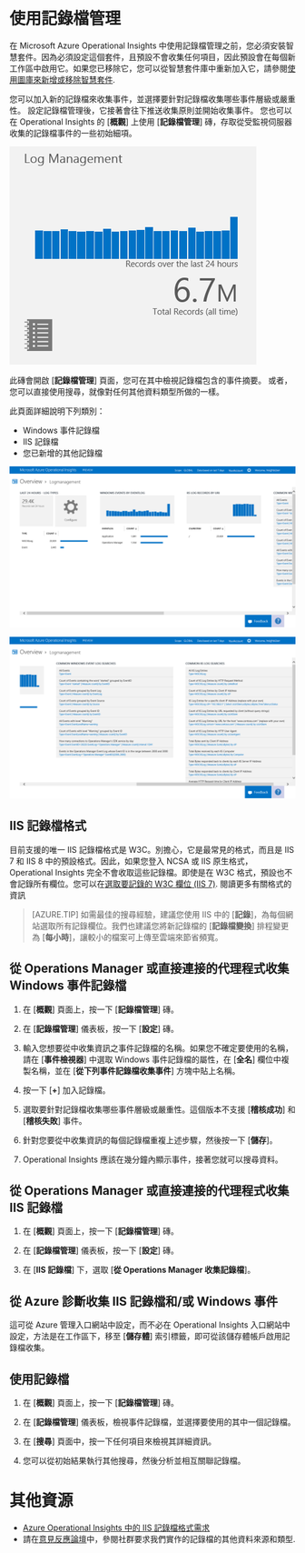 <properties 
   pageTitle="如何使用記錄檔管理" 
   description="透過 Microsoft Azure Operational Insights 中的記錄檔管理，您可以檢視從受監視伺服器收集的記錄檔事件" 
   services="operational-insights" 
   documentationCenter="" 
   authors="bandersmsft" 
   manager="jwhit" 
   editor=""/>

<tags
   ms.service="operational-insights"
   ms.devlang="na"
   ms.topic="article"
   ms.tgt_pltfrm="na"
   ms.workload="operational-insights" 
   ms.date="03/20/2015"
   ms.author="banders"/>

# 使用記錄檔管理 

在 Microsoft Azure Operational Insights 中使用記錄檔管理之前，您必須安裝智慧套件。因為必須設定這個套件，且預設不會收集任何項目，因此預設會在每個新工作區中啟用它。如果您已移除它，您可以從智慧套件庫中重新加入它，請參閱[使用圖庫來新增或移除智慧套件](operational-insights-add-intelligence-packs.md). 

您可以加入新的記錄檔來收集事件，並選擇要針對記錄檔收集哪些事件層級或嚴重性。
設定記錄檔管理後，它接著會往下推送收集原則並開始收集事件。
您也可以在 Operational Insights 的 [**概觀**] 上使用 [**記錄檔管理**] 磚，存取從受監視伺服器收集的記錄檔事件的一些初始細項。 

![記錄檔管理磚的影像](./media/operational-insights-log-collection/overview-log-mgt.png)

此磚會開啟 [**記錄檔管理**] 頁面，您可在其中檢視記錄檔包含的事件摘要。
或者，您可以直接使用搜尋，就像對任何其他資料類型所做的一樣。


此頁面詳細說明下列類別：

- Windows 事件記錄檔
- IIS 記錄檔
- 您已新增的其他記錄檔

![記錄檔管理儀表板的影像](./media/operational-insights-log-collection/gallery-logmgt-01.png)

![記錄檔管理儀表板的影像](./media/operational-insights-log-collection/gallery-logmgt-02.png)

## IIS 記錄檔格式

目前支援的唯一 IIS 記錄檔格式是 W3C。別擔心，它是最常見的格式，而且是 IIS 7 和 IIS 8 中的預設格式。因此，如果您登入 NCSA 或 IIS 原生格式，Operational Insights 完全不會收取這些記錄檔。即使是在 W3C 格式，預設也不會記錄所有欄位。您可以在[選取要記錄的 W3C 欄位 (IIS 7)](https://technet.microsoft.com/library/cc754702(v=WS.10).aspx). 閱讀更多有關格式的資訊 


> [AZURE.TIP] 如需最佳的搜尋經驗，建議您使用 IIS 中的 [**記錄**]，為每個網站選取所有記錄欄位。我們也建議您將新記錄檔的 [**記錄檔變換**] 排程變更為 [**每小時**]，讓較小的檔案可上傳至雲端來節省頻寬。


## 從 Operations Manager 或直接連接的代理程式收集 Windows 事件記錄檔

1. 在 [**概觀**] 頁面上，按一下 [**記錄檔管理**] 磚。 

2. 在 [**記錄檔管理**] 儀表板，按一下 [**設定**] 磚。
 
3. 輸入您想要從中收集資訊之事件記錄檔的名稱。如果您不確定要使用的名稱，請在 [**事件檢視器**] 中選取 Windows 事件記錄檔的屬性，在 [**全名**] 欄位中複製名稱，並在 [**從下列事件記錄檔收集事件**] 方塊中貼上名稱。

4. 按一下 [**+**] 加入記錄檔。

5. 選取要針對記錄檔收集哪些事件層級或嚴重性。這個版本不支援 [**稽核成功**] 和 [**稽核失敗**] 事件。

6. 針對您要從中收集資訊的每個記錄檔重複上述步驟，然後按一下 [**儲存**]。

7. Operational Insights 應該在幾分鐘內顯示事件，接著您就可以搜尋資料。 



## 從 Operations Manager 或直接連接的代理程式收集 IIS 記錄檔

1. 在 [**概觀**] 頁面上，按一下 [**記錄檔管理**] 磚。 

2. 在 [**記錄檔管理**] 儀表板，按一下 [**設定**] 磚。
 
3. 在 [**IIS 記錄檔**] 下，選取 [**從 Operations Manager 收集記錄檔**]。


## 從 Azure 診斷收集 IIS 記錄檔和/或 Windows 事件
這可從 Azure 管理入口網站中設定，而不必在 Operational Insights 入口網站中設定，方法是在工作區下，移至 [**儲存體**] 索引標籤，即可從該儲存體帳戶啟用記錄檔收集。


## 使用記錄檔
 
1. 在 [**概觀**] 頁面上，按一下 [**記錄檔管理**] 磚。

2. 在 [**記錄檔管理**] 儀表板，檢視事件記錄檔，並選擇要使用的其中一個記錄檔。
  
3. 在 [**搜尋**] 頁面中，按一下任何項目來檢視其詳細資訊。

4. 您可以從初始結果執行其他搜尋，然後分析並相互關聯記錄檔。

 
# 其他資源
- [Azure Operational Insights 中的 IIS 記錄檔格式需求](http://blogs.technet.com/b/momteam/archive/2014/09/19/iis-log-format-requirements-in-system-center-advisor.aspx)
- 請在[意見反應論壇](http://feedback.azure.com/forums/267889-azure-operational-insights/category/88086-log-management-and-log-collection-policy)中，參閱社群要求我們實作的記錄檔的其他資料來源和類型.

<!--HONumber=52-->